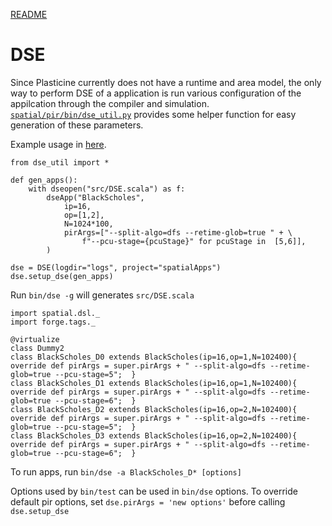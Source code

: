 [README](../README.md)

# DSE
Since Plasticine currently does not have a runtime and area model, the only way to perform DSE of a
application is run various configuration of the appilcation through the compiler and simulation.
[`spatial/pir/bin/dse_util.py`](https://github.com/stanford-ppl/pir/blob/master/bin/dse_util.py) 
provides some helper function for easy generation of these parameters. 

Example usage in 
[here](https://github.com/stanford-ppl/spatial-quickstart-submodule/blob/master/bin/dse). 

```
from dse_util import *

def gen_apps():
    with dseopen("src/DSE.scala") as f:
        dseApp("BlackScholes", 
            ip=16, 
            op=[1,2], 
            N=1024*100, 
            pirArgs=["--split-algo=dfs --retime-glob=true " + \
                f"--pcu-stage={pcuStage}" for pcuStage in  [5,6]],
        )

dse = DSE(logdir="logs", project="spatialApps")
dse.setup_dse(gen_apps)
```

Run `bin/dse -g` will generates `src/DSE.scala`

```
import spatial.dsl._
import forge.tags._

@virtualize
class Dummy2
class BlackScholes_D0 extends BlackScholes(ip=16,op=1,N=102400){ override def pirArgs = super.pirArgs + " --split-algo=dfs --retime-glob=true --pcu-stage=5";  }
class BlackScholes_D1 extends BlackScholes(ip=16,op=1,N=102400){ override def pirArgs = super.pirArgs + " --split-algo=dfs --retime-glob=true --pcu-stage=6";  }
class BlackScholes_D2 extends BlackScholes(ip=16,op=2,N=102400){ override def pirArgs = super.pirArgs + " --split-algo=dfs --retime-glob=true --pcu-stage=5";  }
class BlackScholes_D3 extends BlackScholes(ip=16,op=2,N=102400){ override def pirArgs = super.pirArgs + " --split-algo=dfs --retime-glob=true --pcu-stage=6";  }  
```

To run apps, run `bin/dse -a BlackScholes_D* [options]`

Options used by `bin/test` can be used in `bin/dse` options. To override default pir options, 
set `dse.pirArgs = 'new options'` before calling `dse.setup_dse`


